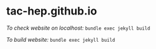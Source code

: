 # tac-hep.github.io

*To check website on localhost:*
```bundle exec jekyll build```


*To build website:*
```bundle exec jekyll build```

